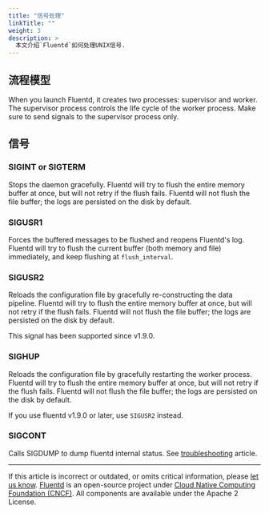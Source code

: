 ```yaml
---
title: "信号处理"
linkTitle: ""
weight: 3
description: >
  本文介绍`Fluentd`如何处理UNIX信号.
---
```


## 流程模型

When you launch Fluentd, it creates two processes: supervisor and
worker. The supervisor process controls the life cycle of the worker
process. Make sure to send signals to the supervisor process only.

## 信号

### SIGINT or SIGTERM

Stops the daemon gracefully. Fluentd will try to flush the entire memory
buffer at once, but will not retry if the flush fails. Fluentd will not
flush the file buffer; the logs are persisted on the disk by default.

### SIGUSR1

Forces the buffered messages to be flushed and reopens Fluentd's log.
Fluentd will try to flush the current buffer (both memory and file)
immediately, and keep flushing at `flush_interval`.

### SIGUSR2

Reloads the configuration file by gracefully re-constructing the data pipeline.
Fluentd will try to flush the entire memory buffer at once, but will not retry
if the flush fails. Fluentd will not flush the file buffer; the logs are
persisted on the disk by default.

This signal has been supported since v1.9.0.

### SIGHUP

Reloads the configuration file by gracefully restarting the worker
process. Fluentd will try to flush the entire memory buffer at once, but
will not retry if the flush fails. Fluentd will not flush the file
buffer; the logs are persisted on the disk by default.

If you use fluentd v1.9.0 or later, use `SIGUSR2` instead.

### SIGCONT

Calls SIGDUMP to dump fluentd internal status. See
[troubleshooting](/deployment/trouble-shooting.md/#dump-fluentd-internal-information) article.

---

If this article is incorrect or outdated, or omits critical information, please [let us know](https://github.com/fluent/fluentd-docs-gitbook/issues?state=open).
[Fluentd](http://www.fluentd.org/) is an open-source project under [Cloud Native Computing Foundation (CNCF)](https://cncf.io/). All components are available under the Apache 2 License.

